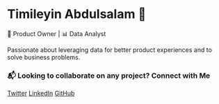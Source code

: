 
</head>
<body>
    <div class="container">
        <h1>Timileyin Abdulsalam 👋</h1>
        <p>🚀 Product Owner | 📊 Data Analyst</p>
        <p>Passionate about leveraging data for better product experiences and to solve business problems.</p>
        <h3>📬 Looking to collaborate on any project? Connect with Me</h3>
        <div class="socials">
            <a href="https://x.com/salami_timi" target="_blank">Twitter</a>
            <a href="https://linkedin.com/in/timileyinabdulsalam" target="_blank">LinkedIn</a>
            <a href="https://timi4real1.github.io/" target="_blank">GitHub</a>
        </div>
    </div>
</body>
</html>
